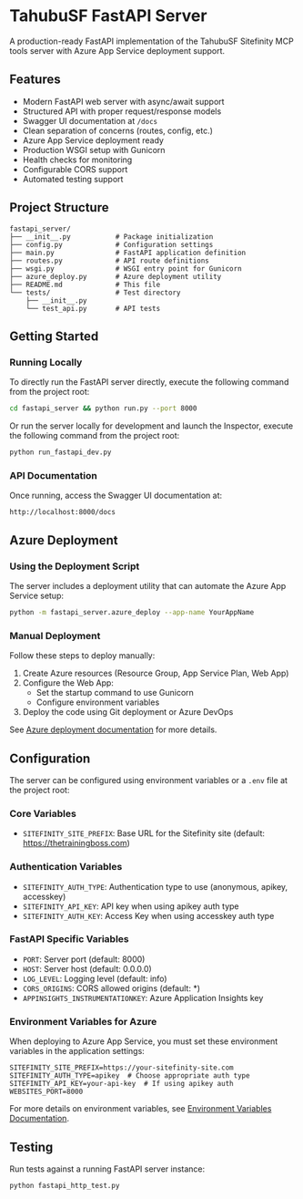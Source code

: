 # TahubuSF FastAPI Server

A production-ready FastAPI implementation of the TahubuSF Sitefinity MCP tools server with Azure App Service deployment support.

## Features

- Modern FastAPI web server with async/await support
- Structured API with proper request/response models
- Swagger UI documentation at `/docs`
- Clean separation of concerns (routes, config, etc.)
- Azure App Service deployment ready
- Production WSGI setup with Gunicorn
- Health checks for monitoring
- Configurable CORS support
- Automated testing support

## Project Structure

```
fastapi_server/
├── __init__.py           # Package initialization
├── config.py             # Configuration settings
├── main.py               # FastAPI application definition
├── routes.py             # API route definitions
├── wsgi.py               # WSGI entry point for Gunicorn
├── azure_deploy.py       # Azure deployment utility
├── README.md             # This file
└── tests/                # Test directory
    ├── __init__.py
    └── test_api.py       # API tests
```

## Getting Started

### Running Locally

To directly run the FastAPI server directly, execute the following command from the project root:

```bash
cd fastapi_server && python run.py --port 8000
```

Or run the server locally for development and launch the Inspector, execute the following command from the project root:

```bash
python run_fastapi_dev.py
```

### API Documentation

Once running, access the Swagger UI documentation at:

```
http://localhost:8000/docs
```

## Azure Deployment

### Using the Deployment Script

The server includes a deployment utility that can automate the Azure App Service setup:

```bash
python -m fastapi_server.azure_deploy --app-name YourAppName
```

### Manual Deployment

Follow these steps to deploy manually:

1. Create Azure resources (Resource Group, App Service Plan, Web App)
2. Configure the Web App:
   - Set the startup command to use Gunicorn
   - Configure environment variables
3. Deploy the code using Git deployment or Azure DevOps

See [Azure deployment documentation](https://learn.microsoft.com/azure/app-service/quickstart-python) for more details.

## Configuration

The server can be configured using environment variables or a `.env` file at the project root:

### Core Variables

- `SITEFINITY_SITE_PREFIX`: Base URL for the Sitefinity site (default: https://thetrainingboss.com)

### Authentication Variables

- `SITEFINITY_AUTH_TYPE`: Authentication type to use (anonymous, apikey, accesskey)
- `SITEFINITY_API_KEY`: API key when using apikey auth type
- `SITEFINITY_AUTH_KEY`: Access Key when using accesskey auth type

### FastAPI Specific Variables

- `PORT`: Server port (default: 8000)
- `HOST`: Server host (default: 0.0.0.0)
- `LOG_LEVEL`: Logging level (default: info)
- `CORS_ORIGINS`: CORS allowed origins (default: *)
- `APPINSIGHTS_INSTRUMENTATIONKEY`: Azure Application Insights key

### Environment Variables for Azure

When deploying to Azure App Service, you must set these environment variables in the application settings:

```
SITEFINITY_SITE_PREFIX=https://your-sitefinity-site.com
SITEFINITY_AUTH_TYPE=apikey  # Choose appropriate auth type
SITEFINITY_API_KEY=your-api-key  # If using apikey auth
WEBSITES_PORT=8000
```

For more details on environment variables, see [Environment Variables Documentation](../ENV_VARIABLES.md).

## Testing

Run tests against a running FastAPI server instance:

```bash
python fastapi_http_test.py
```
